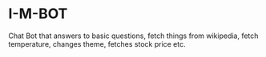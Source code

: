 # I-M-BOT
Chat Bot that answers to basic questions, fetch things from wikipedia, fetch temperature, changes theme, fetches stock price etc.

